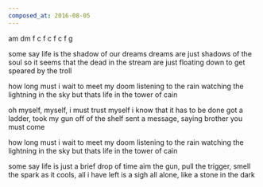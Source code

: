 ```yaml
---
composed_at: 2016-08-05
---
```


am dm f
c f c f c f g

some say life is the shadow of our dreams
dreams are just shadows of the soul
so it seems that the dead in the stream
are just floating down to get speared by the troll

how long must i wait to meet my doom
listening to the rain
watching the lightning in the sky
but thats life in the tower of cain

oh myself, myself, i must trust myself
i know that it has to be done
got a ladder, took my gun off of the shelf
sent a message, saying brother you must come

how long must i wait to meet my doom
listening to the rain
watching the lightning in the sky
but thats life in the tower of cain

some say life is just a brief drop of time
aim the gun, pull the trigger, smell the spark
as it cools, all i have left is a sigh
all alone, like a stone in the dark
